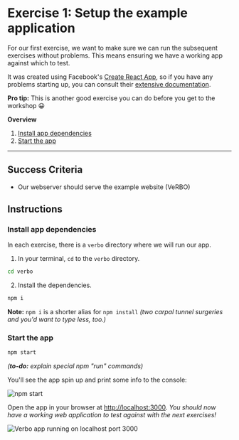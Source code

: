 # Exercise 1: Setup the example application

For our first exercise, we want to make sure we can run the subsequent exercises without problems.  This means ensuring we have a working app against which to test.

It was created using Facebook's [Create React App](https://github.com/facebook/create-react-app), so if you have any problems starting up, you can consult their [extensive documentation](https://github.com/facebook/create-react-app/blob/master/packages/react-scripts/template/README.md).

**Pro tip:** This is another good exercise you can do before you get to the workshop  😀

**Overview**

<!-- TOC -->

1. [Install app dependencies](#install-app-dependencies)
2. [Start the app](#start-the-app)

<!-- /TOC -->

---

## Success Criteria

- Our webserver should serve the example website (VeRBO)

## Instructions

### Install app dependencies

In each exercise, there is a `verbo` directory where we will run our app.

1. In your terminal, `cd` to the `verbo` directory.

```bash
cd verbo
```

2. Install the dependencies.

```bash
npm i
```

**Note:** `npm i` is a shorter alias for `npm install` _(two carpal tunnel surgeries and you'd want to type less, too.)_

### Start the app

```bash
npm start
```

_(**to-do:** explain special npm "run" commands)_

You'll see the app spin up and print some info to the console:

![npm start](https://content.screencast.com/users/gnorwood_homeaway/folders/Snagit/media/b9488461-16c8-43df-a403-a80ebce26b15/2018-05-27_23-00-09.png)

Open the app in your browser at [http://localhost:3000](http://localhost:3000). _You should now have a working web application to test against with the next exercises!_

![Verbo app running on localhost port 3000](https://content.screencast.com/users/gnorwood_homeaway/folders/Snagit/media/956c3a3f-5baf-428f-abd1-6ca2f6e2a345/2018-05-27_16-02-55.png)